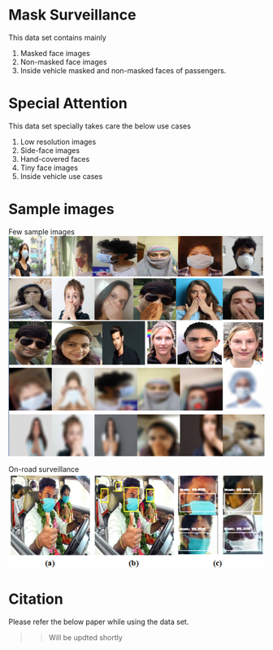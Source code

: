 # Mask Surveillance
This data set contains mainly 
1. Masked face images
2. Non-masked face images
3. Inside vehicle masked and non-masked faces of passengers.

# Special Attention
This data set specially takes care the below use cases
1. Low resolution images
2. Side-face images
3. Hand-covered faces
4. Tiny face images
5. Inside vehicle use cases

# Sample images
Few sample images
![Alt text](samples/sample_1.PNG?raw=true "Sample images in the data set")

On-road surveillance
![Alt text](samples/sample_2.PNG?raw=true "On-road surveillance")

# Citation
Please refer the below paper while using the data set.
>> Will be updted shortly
<!-- + https://github.com/prajnasb/observations/tree/master/experiements/data + -->